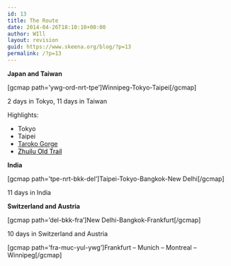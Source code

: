 ```yaml
---
id: 13
title: The Route
date: 2014-04-26T18:10:10+00:00
author: WIll
layout: revision
guid: https://www.skeena.org/blog/?p=13
permalink: /?p=13
---
```

**Japan and Taiwan**

[gcmap path=&#8217;ywg-ord-nrt-tpe&#8217;]Winnipeg-Tokyo-Taipei[/gcmap]

2 days in Tokyo, 11 days in Taiwan

Highlights:

  * Tokyo
  * Taipei
  * <a href="https://en.wikipedia.org/wiki/Taroko_National_Park" target="_blank">Taroko Gorge</a>
  * <a href="http://www.tripadvisor.ca/Attraction_Review-g297907-d3946781-Reviews-Zhuilu_Old_Trail-Hualien.html" target="_blank"><span style="color: #000000;">Zhuilu Old Trail</span></a>

**India**

[gcmap path=&#8217;tpe-nrt-bkk-del&#8217;]Taipei-Tokyo-Bangkok-New Delhi[/gcmap]

11 days in India

**Switzerland and Austria**

[gcmap path=&#8217;del-bkk-fra&#8217;]New Delhi-Bangkok-Frankfurt[/gcmap]

10 days in Switzerland and Austria

[gcmap path=&#8217;fra-muc-yul-ywg&#8217;]Frankfurt &#8211; Munich &#8211; Montreal &#8211; Winnipeg[/gcmap]